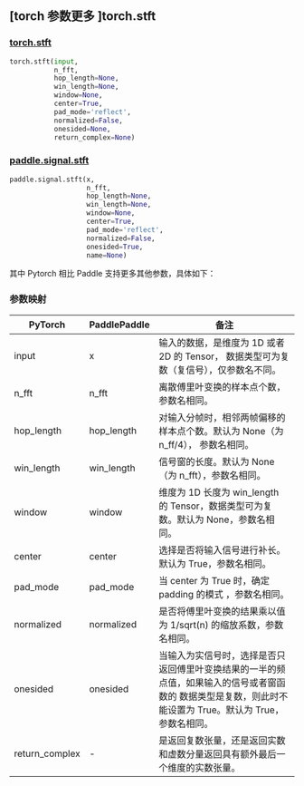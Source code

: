 ## [torch 参数更多 ]torch.stft

### [torch.stft](https://pytorch.org/docs/stable/generated/torch.stft.html?highlight=stft#torch.stft)

```python
torch.stft(input,
           n_fft,
           hop_length=None,
           win_length=None,
           window=None,
           center=True,
           pad_mode='reflect',
           normalized=False,
           onesided=None,
           return_complex=None)
```

### [paddle.signal.stft](https://www.paddlepaddle.org.cn/documentation/docs/zh/api/paddle/signal/stft_cn.html#paddle.signal.stft)

```python
paddle.signal.stft(x,
                   n_fft,
                   hop_length=None,
                   win_length=None,
                   window=None,
                   center=True,
                   pad_mode='reflect',
                   normalized=False,
                   onesided=True,
                   name=None)
```

其中 Pytorch 相比 Paddle 支持更多其他参数，具体如下：

### 参数映射
| PyTorch       | PaddlePaddle | 备注                                                   |
| ------------- | ------------ | ------------------------------------------------------ |
| input         | x            | 输入的数据，是维度为 1D 或者 2D 的 Tensor， 数据类型可为复数（复信号），仅参数名不同。        |
| n_fft         | n_fft        | 离散傅里叶变换的样本点个数，参数名相同。                                               |
| hop_length    | hop_length   | 对输入分帧时，相邻两帧偏移的样本点个数。默认为 None（为 n_ff/4）， 参数名相同。           |
| win_length    | win_length   | 信号窗的长度。默认为 None（为 n_fft），参数名相同。     |
| window        | window       | 维度为 1D 长度为 win_length 的 Tensor，数据类型可为复数。默认为 None，参数名相同。       |
| center        | center       | 选择是否将输入信号进行补长。默认为 True，参数名相同。                                    |
| pad_mode      | pad_mode     | 当 center 为 True 时，确定 padding 的模式 ，参数名相同。                               |
| normalized    | normalized   | 是否将傅里叶变换的结果乘以值为 1/sqrt(n) 的缩放系数，参数名相同。                       |
| onesided      | onesided     | 当输入为实信号时，选择是否只返回傅里叶变换结果的一半的频点值，如果输入的信号或者窗函数的 数据类型是复数，则此时不能设置为 True。默认为 True，参数名相同。  |
| return_complex| -            | 是返回复数张量，还是返回实数和虚数分量返回具有额外最后一个维度的实数张量。               |
